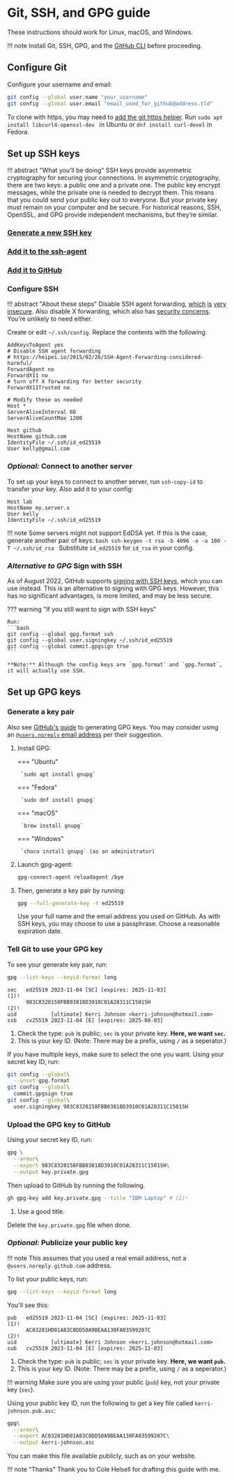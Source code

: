 # Git, SSH, and GPG guide

These instructions should work for Linux, macOS, and Windows.

!!! note
    Install Git, SSH, GPG, and the [GitHub CLI](https://cli.github.com/) before proceeding.

## Configure Git

Configure your username and email:

```bash
git config --global user.name "your_username"
git config --global user.email "email_used_for_github@address.tld"
```

To clone with https, you may need to
[add the git https helper](https://stackoverflow.com/questions/8329485/unable-to-find-remote-helper-for-https-during-git-clone).
Run `sudo apt install libcurl4-openssl-dev ` in Ubuntu or `dnf install curl-devel` in Fedora.

## Set up SSH keys

!!! abstract "What you’ll be doing"
    SSH keys provide asymmetric cryptography for securing your
    connections. In asymmetric cryptography, there are two keys: a public one and a private one.
    The public key encrypt messages, while the private one is needed to decrypt them.
    This means that you could send your public key out to everyone.
    But your private key must remain on your computer and be secure.
    For historical reasons, SSH, OpenSSL, and GPG provide independent mechanisms, but they’re similar.

### [Generate a new SSH key](https://docs.github.com/en/authentication/connecting-to-github-with-ssh/generating-a-new-ssh-key-and-adding-it-to-the-ssh-agent#generating-a-new-ssh-key)
### [Add it to the ssh-agent](https://docs.github.com/en/authentication/connecting-to-github-with-ssh/generating-a-new-ssh-key-and-adding-it-to-the-ssh-agent#adding-your-ssh-key-to-the-ssh-agent)
### [Add it to GitHub](https://docs.github.com/en/authentication/connecting-to-github-with-ssh/adding-a-new-ssh-key-to-your-github-account)

### Configure SSH

!!! abstract "About these steps"
    Disable SSH agent forwarding, [which](https://security.stackexchange.com/questions/101783/are-there-any-risks-associated-with-ssh-agent-forwarding)
    [is](https://en.wikipedia.org/wiki/Ssh-agent#Security_issues)
    [very](https://github.com/microsoft/vscode-remote-release/issues/1222)
    [insecure](https://manpages.debian.org/buster/openssh-client/ssh.1.en.html#A).
    Also disable X forwarding, which also has [security concerns](https://security.stackexchange.com/questions/14815/security-concerns-with-x11-forwarding).
    You’re unlikely to need either.

Create or edit `~/.ssh/config`. Replace the contents with the following.

```
AddKeysToAgent yes
# Disable SSH agent forwarding
# https://heipei.io/2015/02/26/SSH-Agent-Forwarding-considered-harmful/
ForwardAgent no
ForwardX11 no
# turn off X forwarding for better security
ForwardX11Trusted no

# Modify these as needed
Host *
ServerAliveInterval 60
ServerAliveCountMax 1200

Host github
HostName github.com
IdentityFile ~/.ssh/id_ed25519
User kelly@gmail.com
```

### _Optional:_ Connect to another server

To set up your keys to connect to another server, run `ssh-copy-id` to transfer your key.
Also add it to your config:

```
Host lab
HostName my.server.x
User kelly
IdentityFile ~/.ssh/id_ed25519
```

!!! note
    Some servers might not support EdDSA yet.
    If this is the case, generate another pair of keys:
    ```bash
    ssh-keygen -t rsa -b 4096 -o -a 100 -T ~/.ssh/id_rsa
    ```
    Substitute `id_ed25519` for `id_rsa` in your config.

### _Alternative to GPG_ Sign with SSH

As of August 2022, GitHub supports
[signing with SSH keys](https://github.blog/changelog/2022-08-23-ssh-commit-verification-now-supported/),
which you can use instead.
This is an alternative to signing with GPG keys.
However, this has no significant advantages, is more limited, and may be less secure.

??? warning "If you still want to sign with SSH keys"

    Run:
    ```bash
    git config --global gpg.format ssh
    git config --global user.signingkey ~/.ssh/id_ed25519
    git config --global commit.gpgsign true
    ```

    **Note:** Although the config keys are `gpg.format` and `gpg.format`, it will actually use SSH.

## Set up GPG keys


### Generate a key pair

Also see
[GitHub's guide](https://docs.github.com/en/authentication/managing-commit-signature-verification/generating-a-new-gpg-key)
to generating GPG keys.
You may consider using an  [`@users.noreply` email address](https://docs.github.com/en/account-and-profile/setting-up-and-managing-your-personal-account-on-github/managing-email-preferences/setting-your-commit-email-address)
per their suggestion.

1. Install GPG:

    === "Ubuntu"

        `sudo apt install gnupg`

    === "Fedora"

        `sudo dnf install gnupg`

    === "macOS"

        `brew install gnupg`

    === "Windows"

        `choco install gnupg` (as an administrator)

2. Launch gpg-agent:
    ```bash
    gpg-connect-agent reloadagent /bye
    ```

3. Then, generate a key pair by running:

    ```bash
    gpg --full-generate-key -t ed25519
    ```

    Use your full name and the email address you used on GitHub.
    As with SSH keys, you may choose to use a passphrase.
    Choose a reasonable expiration date.

### Tell Git to use your GPG key

To see your generate key pair, run:

```bash
gpg --list-keys --keyid-format long
```

```asc
sec   ed25519 2023-11-04 [SC] [expires: 2025-11-03]                (1)!
      983C8320158FBB03818D3910C01A28311C1501SH                     (2)!
uid           [ultimate] Kerri Johnson <kerri-johnson@hotmail.com>
ssb   cv25519 2023-11-04 [E] [expires: 2025-08-03]
```

1. Check the type: `pub` is public; `sec` is your private key. **Here, we want `sec`.**
2. This is your key ID. (Note: There may be a prefix, using `/` as a seperator.)

If you have multiple keys, make sure to select the one you want.
Using your secret key ID, run:

```bash
git config --global\
  --unset gpg.format
git config --global\
  commit.gpgsign true
git config --global\
  user.signingkey 983C8320158FBB03818D3910C01A28311C1501SH
```

### Upload the GPG key to GitHub

Using your secret key ID, run:

```bash
gpg \
  --armor\
  --export 983C8320158FBB03818D3910C01A28311C1501SH\
  --output key.private.gpg
```

Then upload to GitHub by running the following.
```bash
gh gpg-key add key.private.gpg --title "IBM Laptop" # (1)!
```
1. Use a good title.

Delete the `key.private.gpg` file when done.

### _Optional:_ Publicize your public key

!!! note
    This assumes that you used a real email address, not a `@users.noreply.github.com` address.

To list your public keys, run:

```bash
gpg --list-keys --keyid-format long
```

You'll see this:

```asc
pub   ed25519 2023-11-04 [SC] [expires: 2025-11-03]                (1)!
      AC03281HD01A83C8DD50A9BEAA130FA03599207C                     (2)!
uid           [ultimate] Kerri Johnson <kerri.johnson@hotmail.com>
sub   cv25519 2023-11-04 [E] [expires: 2025-11-03]
```

1. Check the type: `pub` is public; `sec` is your private key. **Here, we want `pub`.**
2. This is your key ID. (Note: There may be a prefix, using `/` as a seperator.)

!!! warning
    Make sure you are using your public (`pub`) key, not your private key (`sec`).

Using your public key ID, run the following to get a key file called `kerri-johnson.pub.asc`:

```bash
gpg\
  --armor\
  --export AC03281HD01A83C8DD50A9BEAA130FA03599207C\
  --output kerri-johnson.asc
```

You can make this file available publicly, such as on your website.


!!! note "Thanks"
    Thank you to Cole Helsell for drafting this guide with me.

